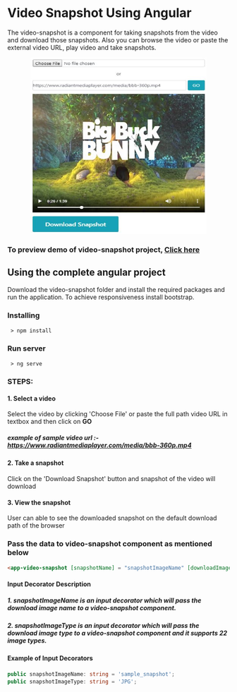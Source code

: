 # Video Snapshot Using Angular

The video-snapshot is a component for taking snapshots from the video and download those snapshots.
Also you can browse the video or paste the external video URL, play video and take snapshots. 

<p align="center">
  <img width="400" height="400" src="https://raw.githubusercontent.com/ShivrajChougule/video-snapshot/master/images/preview.JPG">
</p>

### To preview demo of video-snapshot project, [Click here](https://angular-video-snapshot.stackblitz.io)

## Using the complete angular project
Download the video-snapshot folder and install the required packages and run the application.
To achieve responsiveness install bootstrap.

### Installing

```
 > npm install
```

### Run server

```
 > ng serve
```

### STEPS:

#### 1. Select a video
Select the video by clicking 'Choose File' or paste the full path video URL in textbox and then click on <b>GO</b>
##### example of sample video url :- https://www.radiantmediaplayer.com/media/bbb-360p.mp4

#### 2. Take a snapshot
Click on the 'Download Snapshot' button and snapshot of the video will download

#### 3. View the snapshot
User can able to see the downloaded snapshot on the default download path of the browser

### Pass the data to video-snapshot component as mentioned below

```html
<app-video-snapshot [snapshotName] = "snapshotImageName" [downloadImageType]= "snapshotImageType"></app-video-snapshot>
```
#### Input Decorator Description

##### 1. snapshotImageName is an input decorator which will pass the download image name to a video-snapshot component.

##### 2. snapshotImageType is an input decorator which will pass the download image type to a video-snapshot component and it supports            22 image types.

#### Example of Input Decorators
```typescript
public snapshotImageName: string = 'sample_snapshot';
public snapshotImageType: string = 'JPG';
```






